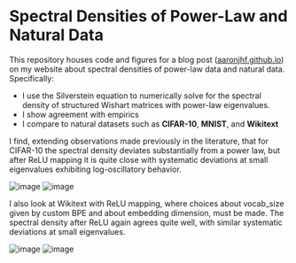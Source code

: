 # Spectral Densities of Power-Law and Natural Data

This repository houses code and figures for a blog post ([aaronjhf.github.io](https://aaronjhf.github.io/blog/power-law-spec/)) on my website about spectral densities of power-law data and natural data. 
Specifically:

- I use the Silverstein equation to numerically solve for the spectral density of structured Wishart matrices with power-law eigenvalues. 
- I show agreement with empirics
- I compare to natural datasets such as **CIFAR-10**, **MNIST**, and **Wikitext**
  
I find, extending observations made previously in the literature, that for CIFAR-10 the spectral density deviates substantially from a power law, but after ReLU mapping it is quite close with systematic deviations at small eigenvalues exhibiting log-oscillatory behavior.

![image](https://github.com/user-attachments/assets/2e7859ad-8eba-4c68-90ec-16cddc57f852)
![image](https://github.com/user-attachments/assets/389fcf9c-aeab-4bff-be26-bf3deb8f7652)



I also look at Wikitext with ReLU mapping, where choices about vocab_size given by custom BPE and about embedding dimension, must be made. The spectral density after ReLU again agrees quite well, with similar systematic deviations at small eigenvalues.

![image](https://github.com/user-attachments/assets/d33fa118-c017-4fb0-97cb-381a2419456e)
![image](https://github.com/user-attachments/assets/f92bdde2-6e6e-4c0e-a905-894798a987a7)

